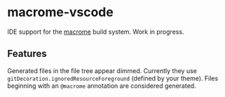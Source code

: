 # macrome-vscode

IDE support for the [macrome](https://github.com/macrome-js/macrome) build system. Work in progress.

## Features

Generated files in the file tree appear dimmed. Currently they use `gitDecoration.ignoredResourceForeground` (defined by your theme). Files beginning with an `@macrome` annotation are considered generated.
